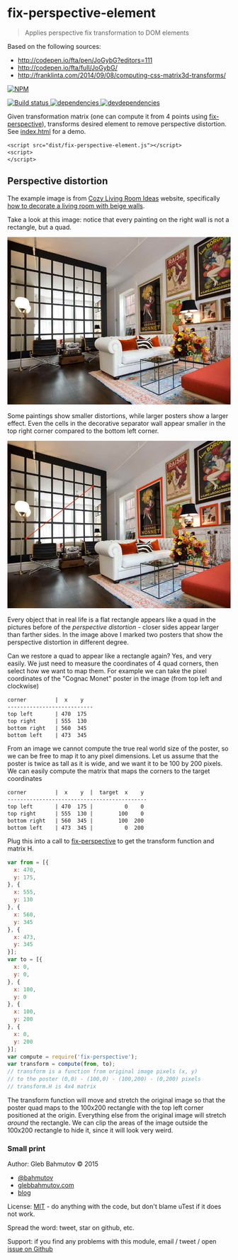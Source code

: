 # fix-perspective-element

> Applies perspective fix transformation to DOM elements

Based on the following sources:

* http://codepen.io/fta/pen/JoGybG?editors=111
* http://codepen.io/fta/full/JoGybG/
* http://franklinta.com/2014/09/08/computing-css-matrix3d-transforms/

[![NPM][fix-perspective-element-icon] ][fix-perspective-element-url]

[![Build status][fix-perspective-element-ci-image] ][fix-perspective-element-ci-url]
[![dependencies][fix-perspective-element-dependencies-image] ][fix-perspective-element-dependencies-url]
[![devdependencies][fix-perspective-element-devdependencies-image] ][fix-perspective-element-devdependencies-url]

[fix-perspective-element-icon]: https://nodei.co/npm/fix-perspective-element.png?downloads=true
[fix-perspective-element-url]: https://npmjs.org/package/fix-perspective-element
[fix-perspective-element-ci-image]: https://travis-ci.org/bahmutov/fix-perspective-element.png?branch=master
[fix-perspective-element-ci-url]: https://travis-ci.org/bahmutov/fix-perspective-element
[fix-perspective-element-dependencies-image]: https://david-dm.org/bahmutov/fix-perspective-element.png
[fix-perspective-element-dependencies-url]: https://david-dm.org/bahmutov/fix-perspective-element
[fix-perspective-element-devdependencies-image]: https://david-dm.org/bahmutov/fix-perspective-element/dev-status.png
[fix-perspective-element-devdependencies-url]: https://david-dm.org/bahmutov/fix-perspective-element#info=devDependencies

Given transformation matrix (one can compute it from 4 points using 
[fix-perspective](https://github.com/bahmutov/fix-perspective)), transforms desired element to remove perspective
distortion. See [index.html](index.html) for a demo.

    <script src="dist/fix-perspective-element.js"></script>
    <script>
    </script>

## Perspective distortion

The example image is from [Cozy Living Room Ideas](http://cozylivingroomideas.com/) website, specifically
[how to decorate a living room with beige walls][1].

[1]: http://cozylivingroomideas.com/how-to-decorate-a-large-living-room-wall/how-to-decorate-a-living-room-with-beige-walls/

Take a look at this image: notice that every painting on the right wall is not a rectangle, but a quad.

![Room](images/room.jpg)

Some paintings show smaller distortions, while larger posters show a larger effect.
Even the cells in the decorative separator wall appear smaller in the top right corner
compared to the bottom left corner.

![Marked quads](images/room-marked.jpg)

Every object that in real life is a flat rectangle appears like a quad in the pictures
before of the *perspective distortion* - closer sides appear larger than farther sides.
In the image above I marked two posters that show the perspective distortion in different degree.

Can we restore a quad to appear like a rectangle again? Yes, and very easily. We just need
to measure the coordinates of 4 quad corners, then select how we want to map them. For example
we can take the pixel coordinates of the "Cognac Monet" poster in the image (from top left and
clockwise)

    corner         |  x    y
    ---------------------------
    top left       | 470  175
    top right      | 555  130
    bottom right   | 560  345
    bottom left    | 473  345

From an image we cannot compute the true real world size of the poster, so we can be free
to map it to any pixel dimensions. Let us assume that the poster is twice as tall as it is wide,
and we want it to be 100 by 200 pixels. We can easily compute the matrix that maps the corners
to the target coordinates

    corner         |  x    y  |  target  x    y 
    --------------------------------------------
    top left       | 470  175 |          0    0
    top right      | 555  130 |        100    0
    bottom right   | 560  345 |        100  200
    bottom left    | 473  345 |          0  200

Plug this into a call to [fix-perspective]() to get the transform
function and matrix H.

```js
var from = [{
  x: 470,
  y: 175,
}, {
  x: 555,
  y: 130
}, {
  x: 560,
  y: 345
}, {
  x: 473,
  y: 345
}];
var to = [{
  x: 0,
  y: 0,
}, {
  x: 100,
  y: 0
}, {
  x: 100,
  y: 200
}, {
  x: 0,
  y: 200
}];
var compute = require('fix-perspective');
var transform = compute(from, to);
// transform is a function from original image pixels (x, y) 
// to the poster (0,0) - (100,0) - (100,200) - (0,200) pixels
// transform.H is 4x4 matrix
```

The transform function will move and stretch the original image so that the poster
quad maps to the 100x200 rectangle with the top left corner positioned at the origin.
Everything else from the original image will stretch *around* the rectangle. We can
clip the areas of the image outside the 100x200 rectangle to hide it, since it will look very weird.

### Small print

Author: Gleb Bahmutov &copy; 2015

* [@bahmutov](https://twitter.com/bahmutov)
* [glebbahmutov.com](http://glebbahmutov.com)
* [blog](http://glebbahmutov.com/blog/)

License: [MIT](MIT-License.txt) - do anything with the code, but don't blame uTest if it does not work.

Spread the word: tweet, star on github, etc.

Support: if you find any problems with this module, email / tweet / open
[issue on Github](https://github.com/bahmutov/fix-perspective-element/issues)


